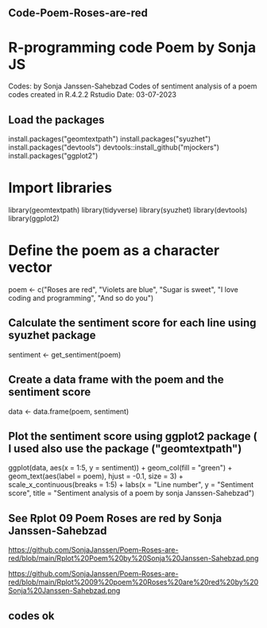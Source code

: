 ## Code-Poem-Roses-are-red
 # R-programming code Poem by Sonja JS
   Codes: by Sonja Janssen-Sahebzad
   Codes of sentiment analysis of a poem
   codes created in R.4.2.2 Rstudio
   Date: 03-07-2023

## Load the packages

install.packages("geomtextpath")
install.packages("syuzhet")
install.packages("devtools")
devtools::install_github("mjockers")
install.packages("ggplot2")

# Import libraries
library(geomtextpath)
library(tidyverse)
library(syuzhet)
library(devtools)
library(ggplot2)

# Define the poem as a character vector
poem <- c("Roses are red",
          "Violets are blue",
          "Sugar is sweet",
          "I love coding and programming",
          "And so do you")

## Calculate the sentiment score for each line using syuzhet package
sentiment <- get_sentiment(poem)

## Create a data frame with the poem and the sentiment score
data <- data.frame(poem, sentiment)

## Plot the sentiment score using ggplot2 package ( I used also use the package ("geomtextpath") 
ggplot(data, aes(x = 1:5, y = sentiment)) +
  geom_col(fill = "green") +
  geom_text(aes(label = poem), hjust = -0.1, size = 3) +
  scale_x_continuous(breaks = 1:5) +
  labs(x = "Line number", y = "Sentiment score", title = "Sentiment analysis of a poem by sonja Janssen-Sahebzad")

## See  Rplot 09 Poem Roses are red by Sonja Janssen-Sahebzad
https://github.com/SonjaJanssen/Poem-Roses-are-red/blob/main/Rplot%20Poem%20by%20Sonja%20Janssen-Sahebzad.png

https://github.com/SonjaJanssen/Poem-Roses-are-red/blob/main/Rplot%2009%20poem%20Roses%20are%20red%20by%20Sonja%20Janssen-Sahebzad.png 

## codes ok
